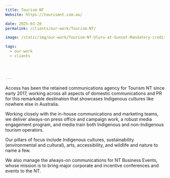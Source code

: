 ```yaml
---
title: Tourism NT
Website: https://tourismnt.com.au/

date: 2025-03-20
permalink: /clients/our-work/Tourism-NT/

image: /static/img/our-work/Tourism-NT-Uluru-at-Sunset-Mandatory-credit-Tourism-NT-Bronte-Stephens.jpg

tags:
  - our-work
  - clients




---
```


Access has been the retained communications agency for Tourism NT since early 2017, working across all aspects of domestic communications and PR for this remarkable destination that showcases Indigenous cultures like nowhere else in Australia.

Working closely with the in-house communications and marketing teams, we deliver always-on press office and campaign work, a robust media engagement program, and media train both Indigenous and non-Indigenous tourism operators.

Our pillars of focus include Indigenous cultures, sustainability (environmental and cultural), arts, accessibility, and wildlife and nature to name a few.

We also manage the always-on communications for NT Business Events, whose mission is to bring major corporate and incentive conferences and events to the NT.